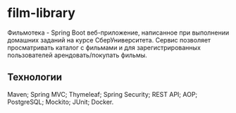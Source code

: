 # film-library

Фильмотека - Spring Boot веб-приложение, написанное при выполнении домашних заданий на курсе СберУниверситета.
Сервис позволяет просматривать каталог с фильмами и для зарегистрированных пользователей арендовать/покупать фильмы.

## Технологии

Maven; Spring MVC; Thymeleaf; Spring Security; REST API; AOP; PostgreSQL; Mockito; JUnit; Docker.
